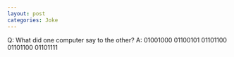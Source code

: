 ```yaml
---
layout: post
categories: Joke
---
```

Q: What did one computer say to the other?
A: 01001000 01100101 01101100 01101100 01101111